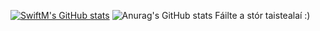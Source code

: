 [![SwiftM's GitHub stats](https://github-readme-stats.vercel.app/api?username=swiftmg0d)](https://github.com/anuraghazra/github-readme-stats)
![Anurag's GitHub stats](https://github-readme-stats.vercel.app/api?username=swiftmg0d&show_icons=true&theme=radical)
Fáilte a stór taistealaí :)
